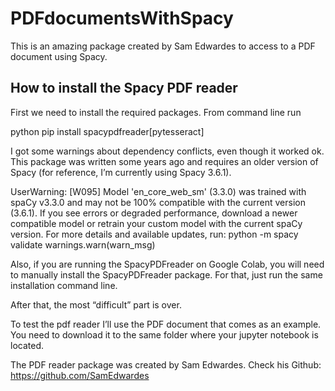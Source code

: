 # PDFdocumentsWithSpacy

This is an amazing package created by Sam Edwardes to access to a PDF document using Spacy. 

## How to install the Spacy PDF reader

First we need to install the required packages. From command line run

python pip install spacypdfreader[pytesseract]

I got some warnings about dependency conflicts, even though it worked ok. This package was written some years ago and requires an older version of Spacy (for reference, I’m currently using Spacy 3.6.1).

UserWarning: [W095] Model 'en_core_web_sm' (3.3.0) was trained with spaCy v3.3.0 and may not be 100% compatible with the current version (3.6.1). If you see errors or degraded performance, download a newer compatible model or retrain your custom model with the current spaCy version. For more details and available updates, run: python -m spacy validate
  warnings.warn(warn_msg)

Also, if you are running the SpacyPDFreader on Google Colab, you will need to manually install the SpacyPDFreader package. For that, just run the same installation command line.

After that, the most “difficult” part is over. 

To test the pdf reader I’ll use the PDF document that comes as an example. You need to download it to the same folder where your jupyter notebook is located. 

The PDF reader package was created by Sam Edwardes. Check his Github: https://github.com/SamEdwardes
